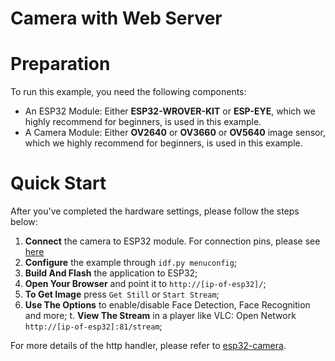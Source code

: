 # Camera with Web Server

# Preparation

To run this example, you need the following components:

* An ESP32 Module: Either **ESP32-WROVER-KIT** or **ESP-EYE**, which we highly recommend for beginners, is used in this example.
* A Camera Module: Either **OV2640** or **OV3660** or **OV5640** image sensor, which we highly recommend for beginners, is used in this example.

# Quick Start

After you've completed the hardware settings, please follow the steps below:

1. **Connect** the camera to ESP32 module. For connection pins, please see [here](../../../docs/en/Camera_connections.md)
2. **Configure** the example through `idf.py menuconfig`;
3. **Build And Flash** the application to ESP32;
4. **Open Your Browser** and point it to `http://[ip-of-esp32]/`;
5. **To Get Image** press `Get Still` or `Start Stream`;
6. **Use The Options** to enable/disable Face Detection, Face Recognition and more;
t. **View The Stream**  in a player like VLC: Open Network `http://[ip-of-esp32]:81/stream`;

For more details of the http handler, please refer to [esp32-camera](https://github.com/espressif/esp32-camera).
